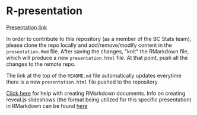 # R-presentation

[Presentation link](https://rawgit.com/najsaqib/R-presentation/master/presentation.html)

In order to contribute to this repository (as a member of the BC Stats team), please clone the repo locally and add/remove/modify content in the `presentation.Rmd` file. 
After saving the changes, "knit" the RMarkdown file, which will produce a new `presentation.html` file. At that point, push all the changes to the remote repo.

The link at the top of the `README.md` file automatically updates everytime there is a new `presentation.html` file pushed to the repository.

[Click here](http://rmarkdown.rstudio.com/lesson-1.html) for help with creating RMarkdown documents. Info on creating reveal.js slideshows (the format being utilized for this specific presentation) in RMarkdown can be found [here](http://rmarkdown.rstudio.com/revealjs_presentation_format.html)  